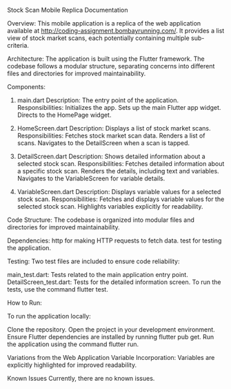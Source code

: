 Stock Scan Mobile Replica Documentation

Overview:
This mobile application is a replica of the web application available at http://coding-assignment.bombayrunning.com/. 
It provides a list view of stock market scans, each potentially containing multiple sub-criteria.

Architecture:
The application is built using the Flutter framework. 
The codebase follows a modular structure, separating concerns into different files and directories for improved maintainability.

Components:
1. main.dart
Description: The entry point of the application.
Responsibilities:
Initializes the app.
Sets up the main Flutter app widget.
Directs to the HomePage widget.

3. HomeScreen.dart
Description: Displays a list of stock market scans.
Responsibilities:
Fetches stock market scan data.
Renders a list of scans.
Navigates to the DetailScreen when a scan is tapped.

5. DetailScreen.dart
Description: Shows detailed information about a selected stock scan.
Responsibilities:
Fetches detailed information about a specific stock scan.
Renders the details, including text and variables.
Navigates to the VariableScreen for variable details.

7. VariableScreen.dart
Description: Displays variable values for a selected stock scan.
Responsibilities:
Fetches and displays variable values for the selected stock scan.
Highlights variables explicitly for readability.

Code Structure:
The codebase is organized into modular files and directories for improved maintainability.

Dependencies:
http for making HTTP requests to fetch data.
test for testing the application.

Testing:
Two test files are included to ensure code reliability:

main_test.dart: Tests related to the main application entry point.
DetailScreen_test.dart: Tests for the detailed information screen.
To run the tests, use the command flutter test.

How to Run:

To run the application locally:

Clone the repository.
Open the project in your development environment.
Ensure Flutter dependencies are installed by running flutter pub get.
Run the application using the command flutter run.

Variations from the Web Application
Variable Incorporation: Variables are explicitly highlighted for improved readability.

Known Issues
Currently, there are no known issues.


